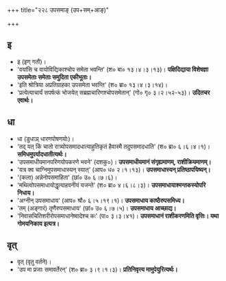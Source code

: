 +++
title="२२८ उपसमाङ् (उप+सम्+आङ्)"

+++

## इ
- इ (इण् गतौ)।
- 'वयांसि च वायोविद्यिकाश्चोप समेता भवन्ति' (श० बा० १३।४।३।१३)। **पक्षिदिद्याया विशेषज्ञा उपसमेताः समेताः समुदिता एकीभूताः।**
- 'इति श्रोत्रिया अप्रतिग्राहका उपसमेता भवन्ति' (श० ब्रा० १३।४।३।१४)।
- 'प्रत्येत्याचार्यं सपर्षत्कं भोजयेत् सब्रह्मचारिणश्चोपसमेतान्' (गो० गृ० ३।२।५२-५३)। **उदितचर एवार्थः।**

## धा
- धा (डुधाञ् धारणपोषणयोः)।
- 'तद् यत् किं चातो रात्र्योपसमादधात्याहुतिकृतं हैवास्मै तदुपसमादधाति' (श० ब्रा० ६।६।४।१)। **समिधमुपर्यादधातीत्यर्थः।**
- 'उपसमाधीयमानपरिणयोपकरणे भवने' (दशकु०)। **उपसमाधीयमानं संगृह्यमाणम्, राशीक्रियमाणम्।**
- 'यत्र क्व चाग्निमुपसमाधास्यन् स्यात्' (आप० ध० २।१।१३)। **उपसमाधास्यन् प्रतिष्ठापयिष्यन्।**
- '(कला) अन्नेनोपसमाहिता' (छां० उ० ६।७।६)।
- 'मथित्वोपसमाधायोद्धृत्याहवनीयं यजन्ते' (श० ब्रा० ४।६।८।३)। **उपसमाधायाश्मन्तकस्योपरि निधाय।**
- 'अग्नीन् उपसमाधाय' (आप० श्रौ० ६।५।१९।१)। **उपसमाधाय काष्ठैरुपसमिध्य।**
- 'तम् (अङ्गारं) तृणैरुपसमाधाय' (छां० उ० ६।७।५)। **उपसमाधाय आच्छाद्य।**
- 'निवासचितिशरीरोपसमाधानेष्वादेश्च कः' (पा० ३।३।४१)। **उपसमाधानं राशीकरणमिति वृत्तिः। यथा गोमयनिकाय इत्यत्र।**

## वृत्
- वृत् (वृतु वर्तने)।
- 'उप मा प्रजाः समावर्तेरन्' (श० ब्रा० ३।९।१।३)। **प्रतिनिवृत्त्य मामुपेयुरित्यर्थः।**
